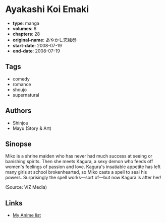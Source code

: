 # Ayakashi Koi Emaki

-   **type**: manga
-   **volumes**: 6
-   **chapters**: 28
-   **original-name**: あやかし恋絵巻
-   **start-date**: 2008-07-19
-   **end-date**: 2008-07-19

## Tags

-   comedy
-   romance
-   shoujo
-   supernatural

## Authors

-   Shinjou
-   Mayu (Story & Art)

## Sinopse

Miko is a shrine maiden who has never had much success at seeing or banishing spirits. Then she meets Kagura, a sexy demon who feeds off women's feelings of passion and love. Kagura's insatiable appetite has left many girls at school brokenhearted, so Miko casts a spell to seal his powers. Surprisingly the spell works—sort of—but now Kagura is after her!

(Source: VIZ Media)

## Links

-   [My Anime list](https://myanimelist.net/manga/11877/Ayakashi_Koi_Emaki)

